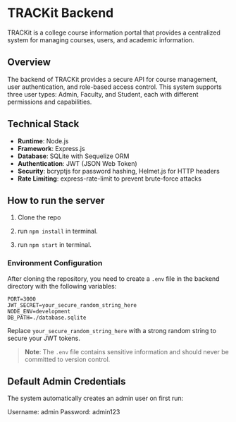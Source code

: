 # TRACKit Backend

TRACKit is a college course information portal that provides a centralized system for managing courses, users, and academic information.

## Overview

The backend of TRACKit provides a secure API for course management, user authentication, and role-based access control. This system supports three user types: Admin, Faculty, and Student, each with different permissions and capabilities.

## Technical Stack

- **Runtime**: Node.js
- **Framework**: Express.js
- **Database**: SQLite with Sequelize ORM
- **Authentication**: JWT (JSON Web Token)
- **Security**: bcryptjs for password hashing, Helmet.js for HTTP headers
- **Rate Limiting**: express-rate-limit to prevent brute-force attacks

## How to run the server

1. Clone the repo

2. run `npm install` in terminal.

3. run `npm start` in terminal.

### Environment Configuration

After cloning the repository, you need to create a `.env` file in the backend directory with the following variables:

```
PORT=3000
JWT_SECRET=your_secure_random_string_here
NODE_ENV=development
DB_PATH=./database.sqlite
```

Replace `your_secure_random_string_here` with a strong random string to secure your JWT tokens.

> **Note**: The `.env` file contains sensitive information and should never be committed to version control.

## Default Admin Credentials

The system automatically creates an admin user on first run:

Username: admin
Password: admin123
